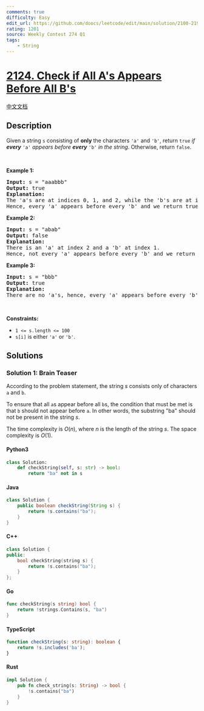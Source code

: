 ```yaml
---
comments: true
difficulty: Easy
edit_url: https://github.com/doocs/leetcode/edit/main/solution/2100-2199/2124.Check%20if%20All%20A%27s%20Appears%20Before%20All%20B%27s/README_EN.md
rating: 1201
source: Weekly Contest 274 Q1
tags:
    - String
---
```


<!-- problem:start -->

# [2124. Check if All A's Appears Before All B's](https://leetcode.com/problems/check-if-all-as-appears-before-all-bs)

[中文文档](/solution/2100-2199/2124.Check%20if%20All%20A%27s%20Appears%20Before%20All%20B%27s/README.md)

## Description

<!-- description:start -->

<p>Given a string <code>s</code> consisting of <strong>only</strong> the characters <code>&#39;a&#39;</code> and <code>&#39;b&#39;</code>, return <code>true</code> <em>if <strong>every</strong> </em><code>&#39;a&#39;</code> <em>appears before <strong>every</strong> </em><code>&#39;b&#39;</code><em> in the string</em>. Otherwise, return <code>false</code>.</p>

<p>&nbsp;</p>
<p><strong class="example">Example 1:</strong></p>

<pre>
<strong>Input:</strong> s = &quot;aaabbb&quot;
<strong>Output:</strong> true
<strong>Explanation:</strong>
The &#39;a&#39;s are at indices 0, 1, and 2, while the &#39;b&#39;s are at indices 3, 4, and 5.
Hence, every &#39;a&#39; appears before every &#39;b&#39; and we return true.
</pre>

<p><strong class="example">Example 2:</strong></p>

<pre>
<strong>Input:</strong> s = &quot;abab&quot;
<strong>Output:</strong> false
<strong>Explanation:</strong>
There is an &#39;a&#39; at index 2 and a &#39;b&#39; at index 1.
Hence, not every &#39;a&#39; appears before every &#39;b&#39; and we return false.
</pre>

<p><strong class="example">Example 3:</strong></p>

<pre>
<strong>Input:</strong> s = &quot;bbb&quot;
<strong>Output:</strong> true
<strong>Explanation:</strong>
There are no &#39;a&#39;s, hence, every &#39;a&#39; appears before every &#39;b&#39; and we return true.
</pre>

<p>&nbsp;</p>
<p><strong>Constraints:</strong></p>

<ul>
	<li><code>1 &lt;= s.length &lt;= 100</code></li>
	<li><code>s[i]</code> is either <code>&#39;a&#39;</code> or <code>&#39;b&#39;</code>.</li>
</ul>

<!-- description:end -->

## Solutions

<!-- solution:start -->

### Solution 1: Brain Teaser

According to the problem statement, the string $s$ consists only of characters `a` and `b`.

To ensure that all `a`s appear before all `b`s, the condition that must be met is that `b` should not appear before `a`. In other words, the substring "ba" should not be present in the string $s$.

The time complexity is $O(n)$, where $n$ is the length of the string $s$. The space complexity is $O(1)$.

<!-- tabs:start -->

#### Python3

```python
class Solution:
    def checkString(self, s: str) -> bool:
        return "ba" not in s
```

#### Java

```java
class Solution {
    public boolean checkString(String s) {
        return !s.contains("ba");
    }
}
```

#### C++

```cpp
class Solution {
public:
    bool checkString(string s) {
        return !s.contains("ba");
    }
};
```

#### Go

```go
func checkString(s string) bool {
	return !strings.Contains(s, "ba")
}
```

#### TypeScript

```ts
function checkString(s: string): boolean {
    return !s.includes('ba');
}
```

#### Rust

```rust
impl Solution {
    pub fn check_string(s: String) -> bool {
        !s.contains("ba")
    }
}
```

<!-- tabs:end -->

<!-- solution:end -->

<!-- problem:end -->
